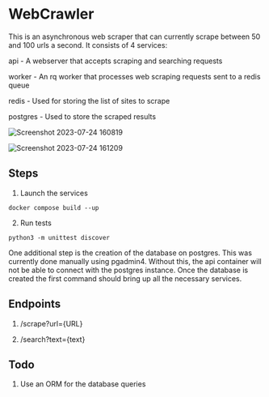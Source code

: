 # WebCrawler
This is an asynchronous web scraper that can currently scrape between 50 and 100 urls a second. It consists of 4 services:

api - A webserver that accepts scraping and searching requests

worker - An rq worker that processes web scraping requests sent to a redis queue

redis - Used for storing the list of sites to scrape

postgres - Used to store the scraped results


![Screenshot 2023-07-24 160819](https://github.com/abhishmitra/WebCrawler/assets/4780519/d22d2e1f-7729-4a67-aa53-b2c6c548f69e)


![Screenshot 2023-07-24 161209](https://github.com/abhishmitra/WebCrawler/assets/4780519/0f8661ad-fae0-40b1-a58d-e174364241b0)



## Steps 

1. Launch the services

`docker compose build --up`

2. Run tests
   
`python3 -m unittest discover`

One additional step is the creation of the database on postgres. This was currently done manually using pgadmin4. Without this, the api container will not be able to connect with the postgres instance. Once the database is created the first command should bring up all the necessary services.


## Endpoints
1. /scrape?url={URL}

2. /search?text={text}

## Todo
1. Use an ORM for the database queries
